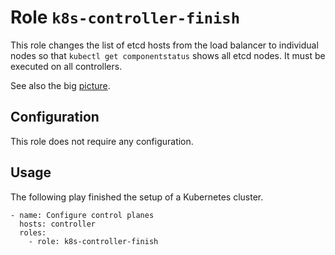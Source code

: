 # Role `k8s-controller-finish`

This role changes the list of etcd hosts from the load balancer to individual nodes so that `kubectl get componentstatus` shows all etcd nodes. It must be executed on all controllers.

See also the big [picture](../../docs/roles.md).

## Configuration

This role does not require any configuration.

## Usage

The following play finished the setup of a Kubernetes cluster.

```ansible
- name: Configure control planes
  hosts: controller
  roles:
    - role: k8s-controller-finish
```

